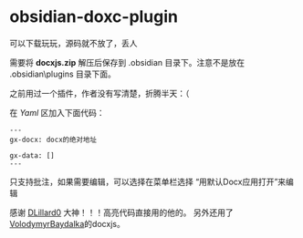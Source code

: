 # obsidian-doxc-plugin

可以下载玩玩，源码就不放了，丢人

需要将 **docxjs.zip** 解压后保存到 .obsidian 目录下。注意不是放在 .obsidian\plugins 目录下面。

之前用过一个插件，作者没有写清楚，折腾半天：（

在 *Yaml* 区加入下面代码：

```
---
gx-docx: docx的绝对地址

gx-data: []
---
```

只支持批注，如果需要编辑，可以选择在菜单栏选择 “用默认Docx应用打开”来编辑

感谢 [DLillard0](https://github.com/DLillard0) 大神！！！高亮代码直接用的他的。
另外还用了[VolodymyrBaydalka](https://github.com/VolodymyrBaydalka/docxjs)的docxjs。
